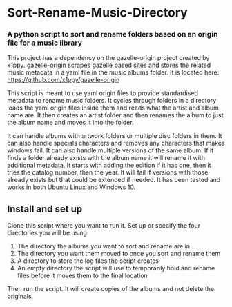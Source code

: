 # Sort-Rename-Music-Directory
### A python script to sort and rename folders based on an origin file for a music library

This project has a dependency on the gazelle-origin project created by x1ppy. gazelle-origin scrapes gazelle based sites and stores the related music metadata in a yaml file in the music albums folder. It is located here:
https://github.com/x1ppy/gazelle-origin

This script is meant to use yaml origin files to provide standardised metadata to rename music folders. It cycles through folders in a directory loads the yaml origin files inside them and reads what the artist and album name are. It then creates an artist folder and then renames the album to just the album name and moves it into the folder.

It can handle albums with artwork folders or multiple disc folders in them. It can also handle specials characters and removes any characters that makes windows fail. It can also handle multiple versions of the same album. If it finds a folder already exists with the album name it will rename it with additional metadata. It starts with adding the edition if it has one, then it tries the catalog number, then the year. It will fail if versions with those already exists but that could be extended if needed. It has been tested and works in both Ubuntu Linux and Windows 10.

## Install and set up
Clone this script where you want to run it.
Set up or specify the four directories you will be using
1. The directory the albums you want to sort and rename are in
2. The directory you want them moved to once you sort and rename them
3. A directory to store the log files the script creates
4. An empty directory the script will use to temporarily hold and rename files before it moves them to the final location

Then run the script.  It will create copies of the albums and not delete the originals.
